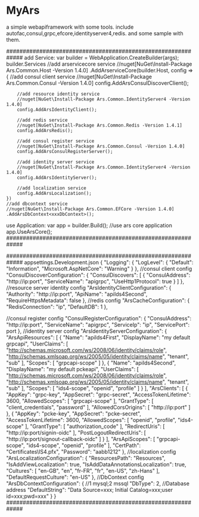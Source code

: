# MyArs
a simple webapiframework with some tools.
include autofac,consul,grpc,efcore,identityserver4,redis.
and some sample with them.

#############################################################
add Service:
var builder = WebApplication.CreateBuilder(args);
builder.Services
    //add arservicecore service
    //nuget[NuGet\Install-Package Ars.Common.Host -Version 1.4.0]
    .AddArserviceCore(builder.Host, config =>
    {
        //add consul client service
        //nuget[NuGet\Install-Package Ars.Common.Consul -Version 1.4.0]
        config.AddArsConsulDiscoverClient();

        //add resource identity service
        //nuget[NuGet\Install-Package Ars.Common.IdentityServer4 -Version 1.4.0]
        config.AddArsIdentityClient();

        //add redis service
        //nuget[NuGet\Install-Package Ars.Common.Redis -Version 1.4.1]
        config.AddArsRedis();

        //add consul register service
        //nuget[NuGet\Install-Package Ars.Common.Consul -Version 1.4.0]
        config.AddArsConsulRegisterServer();

        //add identity server service
        //nuget[NuGet\Install-Package Ars.Common.IdentityServer4 -Version 1.4.0]
        config.AddArsIdentityServer();

        //add localization service
        config.AddArsLocalization();
    })
    //add dbcontext service
    //nuget[NuGet\Install-Package Ars.Common.EFCore -Version 1.4.0]
    .AddArsDbContext<xxxDbContext>();

use Application:
var app = builder.Build();
//use ars core application
app.UseArsCore();
#############################################################

#############################################################
appsettings.Development.json
{
  "Logging": {
    "LogLevel": {
      "Default": "Information",
      "Microsoft.AspNetCore": "Warning"
    }
  },
  //consul client config
  "ConsulDiscoverConfiguration": {
    "ConsulDiscovers": [
      {
        "ConsulAddress": "http://ip:port",
        "ServiceName": "apigrpc",
        "UseHttp1Protocol": true
      }
    ]
  },
  //resource server identity config
  "ArsIdentityClientConfiguration": {
    "Authority": "http://ip:port",
    "ApiName": "apiIds4Second", 
    "RequireHttpsMetadata": false
  },
  //redis config
  "ArsCacheConfiguration": {
    "RedisConnection": "ip",
    "DefaultDB": 1
  },

  //consul register config
  "ConsulRegisterConfiguration": {
    "ConsulAddress": "http://ip:port",
    "ServiceName": "apigrpc",
    "ServiceIp": "ip",
    "ServicePort": port
  },
  //identity server config
  "ArsIdentityServerConfiguration": {
    "ArsApiResources": [
      {
        "Name": "apiIds4First",
        "DisplayName": "my default grpcapi",
        "UserClaims": [
          "http://schemas.microsoft.com/ws/2008/06/identity/claims/role",
          "http://schemas.xmlsoap.org/ws/2005/05/identity/claims/name",
          "tenant",
          "sub"
        ],
        "Scopes": [
          "grpcapi-scope"
        ]
      },
      {
        "Name": "apiIds4Second",
        "DisplayName": "my default pckeapi",
        "UserClaims": [
          "http://schemas.microsoft.com/ws/2008/06/identity/claims/role",
          "http://schemas.xmlsoap.org/ws/2005/05/identity/claims/name",
          "tenant",
          "sub"
        ],
        "Scopes": [
          "ids4-scope",
          "openid",
          "profile"
        ]
      }
    ],
    "ArsClients": [
      {
        "AppKey": "grpc-key",
        "AppSecret": "grpc-secret",
        "AccessTokenLifetime": 3600,
        "AllowedScopes": [ "grpcapi-scope" ],
        "GrantType": [ "client_credentials", "password" ],
        "AllowedCorsOrigins": [ "http://ip:port" ]
      },
      {
        "AppKey": "pcke-key",
        "AppSecret": "pcke-secret",
        "AccessTokenLifetime": 3600,
        "AllowedScopes": [ "openid", "profile", "ids4-scope" ],
        "GrantType": [ "authorization_code" ],
        "RedirectUris": [ "http://ip:port/signin-oidc" ],
        "PostLogoutRedirectUris": [ "http://ip:port/signout-callback-oidc" ]
      }
    ],
    "ArsApiScopes": [
      "grpcapi-scope",
      "ids4-scope",
      "openid",
      "profile"
    ],
    "CertPath": "Certificates\\IS4.pfx",
    "Password": "aabb1212"
  },
  //localization config
  "ArsLocalizationConfiguration": {
    "ResourcesPath": "Resources",
    "IsAddViewLocalization": true,
    "IsAddDataAnnotationsLocalization": true,
    "Cultures": [
      "en-GB",
      "en",
      "fr-FR",
      "fr",
      "en-US",
      "zh-Hans"
    ],
    "DefaultRequestCulture": "en-US"
  },
  //DbContext config
  "ArsDbContextConfiguration": {
    //1 mysql;2 mssql
    "DbType": 2,
    //Database address
    "DefaultString": "Data Source=xxx; Initial Catalog=xxx;user id=xxx;pwd=xxx"
  }
}
#############################################################

